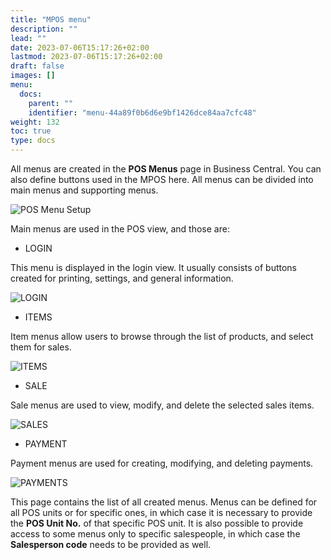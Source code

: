 ```yaml
---
title: "MPOS menu"
description: ""
lead: ""
date: 2023-07-06T15:17:26+02:00
lastmod: 2023-07-06T15:17:26+02:00
draft: false
images: []
menu:
  docs:
    parent: ""
    identifier: "menu-44a89f0b6d6e9bf1426dce84aa7cfc48"
weight: 132
toc: true
type: docs
---
```


All menus are created in the **POS Menus** page in Business Central. You can also define buttons used in the MPOS here.
All menus can be divided into main menus and supporting menus.

![POS Menu Setup](mpos2.png)

Main menus are used in the POS view, and those are:

- LOGIN

This menu is displayed in the login view. It usually consists of buttons created for printing, settings, and general information.

![LOGIN](mpos_login.png) 

- ITEMS

Item menus allow users to browse through the list of products, and select them for sales.

![ITEMS](mpos_items.png) 

- SALE

Sale menus are used to view, modify, and delete the selected sales items.

![SALES](mpos_sales.png) 

- PAYMENT

Payment menus are used for creating, modifying, and deleting payments.

![PAYMENTS](mpos_payments.png)

This page contains the list of all created menus. Menus can be defined for all POS units or for specific ones, in which case it is necessary to provide the **POS Unit No.** of that specific POS unit. It is also possible to provide access to some menus only to specific salespeople, in which case the **Salesperson code** needs to be provided as well.  
